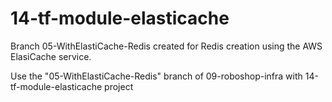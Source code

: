 # 14-tf-module-elasticache

Branch 05-WithElastiCache-Redis created for Redis  creation using the AWS ElasiCache service.

Use the "05-WithElastiCache-Redis" branch of 09-roboshop-infra  with 14-tf-module-elasticache  project 